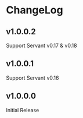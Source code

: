 # ChangeLog

## v1.0.0.2

Support Servant v0.17 & v0.18

## v1.0.0.1

Support Servant v0.16

## v1.0.0.0

Initial Release
